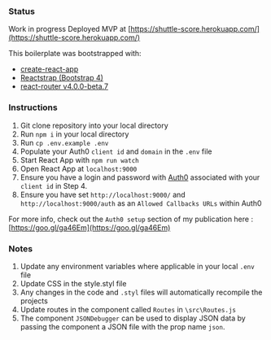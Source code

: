 ### Status
Work in progress
Deployed MVP at [https://shuttle-score.herokuapp.com/](https://shuttle-score.herokuapp.com/)


This boilerplate was bootstrapped with:   
* [create-react-app](https://github.com/facebookincubator/create-react-app) 
* [Reactstrap (Bootstrap 4)](https://github.com/reactstrap/reactstrap)  
* [react-router v4.0.0-beta.7](https://github.com/ReactTraining/react-router/releases)

### Instructions
1. Git clone repository into your local directory
2. Run ```npm i``` in your local directory
3. Run ```cp .env.example .env```
4. Populate your Auth0 `client id` and `domain` in the `.env` file  
5. Start React App with ```npm run watch```   
6. Open React App at ```localhost:9000```    
7. Ensure you have a login and password with [Auth0](https://www.auth0.com) associated with your `client id` in Step 4.
8. Ensure you have set `http://localhost:9000/` and `http://localhost:9000/auth` as an `Allowed Callbacks URLs` within Auth0  

For more info, check out the `Auth0 setup` section of my publication here : [https://goo.gl/ga46Em](https://goo.gl/ga46Em)

### Notes
1. Update any environment variables where applicable in your local ```.env``` file
2. Update CSS in the style.styl file
3. Any changes in the code and ```.styl``` files will automatically recompile the projects
4. Update routes in the component called ```Routes``` in ```\src\Routes.js```
5. The component ```JSONDebugger``` can be used to display JSON data by passing the component a JSON file with the prop name ```json```.